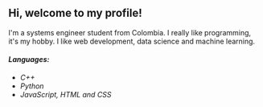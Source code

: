 ## Hi, welcome to my profile!
I'm a systems engineer student from Colombia. I really like programming, it's my hobby.
I like web development, data science and machine learning.
#### _Languages:_
 - _C++_
 - _Python_
 - _JavaScript, HTML and CSS_
